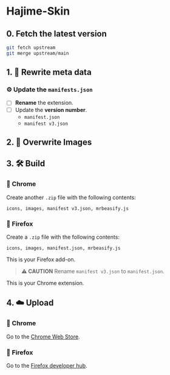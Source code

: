 # Hajime-Skin

## 0. Fetch the latest version

```bash
git fetch upstream
git merge upstream/main
```

## 1. 📝 Rewrite meta data

### ⚙️ **Update the `manifests.json`**

- [ ] **Rename** the extension.
- [ ] Update the **version number**.
  - `manifest.json`
  - `manifest v3.json`

## 2. 🎨 Overwrite Images

## 3. 🛠️ Build

### 🧩 Chrome

Create another `.zip` file with the following contents:

```plaintext
icons, images, manifest v3.json, mrbeasify.js
```

### 🦊 Firefox

Create a `.zip` file with the following contents:

```plaintext
icons, images, manifest.json, mrbeasify.js
```

This is your Firefox add-on.

> **⚠️ CAUTION**
> Rename `manifest v3.json` to `manifest.json`.

This is your Chrome extension.

## 4. ☁️ Upload

### 🧩 Chrome

Go to the [Chrome Web Store](https://chrome.google.com/webstore/devconsole/3930a7e0-bab7-49ab-ad9c-e8f834f32649).

### 🦊 Firefox

Go to the [Firefox developer hub](https://addons.mozilla.org/developers/addons).
